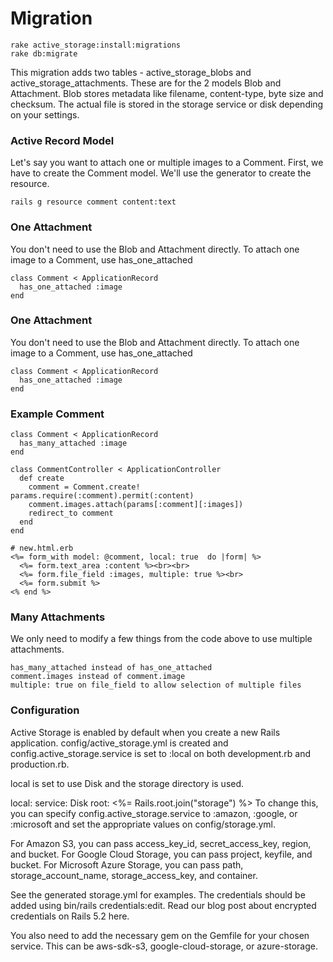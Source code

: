 # Migration

```shell
rake active_storage:install:migrations
rake db:migrate
```
This migration adds two tables - active_storage_blobs and active_storage_attachments. These are for the 2 models Blob and Attachment. Blob stores metadata like filename, content-type, byte size and checksum. The actual file is stored in the storage service or disk depending on your settings.

### Active Record Model

Let's say you want to attach one or multiple images to a Comment. First, we have to create the Comment model. We'll use the generator to create the resource.

```shell
rails g resource comment content:text
```

### One Attachment
You don't need to use the Blob and Attachment directly. To attach one image to a Comment, use has_one_attached

```shell
class Comment < ApplicationRecord
  has_one_attached :image
end
```

### One Attachment
You don't need to use the Blob and Attachment directly. To attach one image to a Comment, use has_one_attached

```shell
class Comment < ApplicationRecord
  has_one_attached :image
end
```

### Example Comment

```shell
class Comment < ApplicationRecord
  has_many_attached :image
end
```

```shell
class CommentController < ApplicationController
  def create
    comment = Comment.create! params.require(:comment).permit(:content)
    comment.images.attach(params[:comment][:images])
    redirect_to comment    
  end
end
```

```shell
# new.html.erb
<%= form_with model: @comment, local: true  do |form| %>
  <%= form.text_area :content %><br><br>
  <%= form.file_field :images, multiple: true %><br>
  <%= form.submit %>
<% end %>
```

### Many Attachments
We only need to modify a few things from the code above to use multiple attachments.

```shell
has_many_attached instead of has_one_attached
comment.images instead of comment.image
multiple: true on file_field to allow selection of multiple files
```

### Configuration
Active Storage is enabled by default when you create a new Rails application. config/active_storage.yml is created and config.active_storage.service is set to :local on both development.rb and production.rb.

local is set to use Disk and the storage directory is used.

local:
  service: Disk
  root: <%= Rails.root.join("storage") %>
To change this, you can specify config.active_storage.service to :amazon, :google, or :microsoft and set the appropriate values on config/storage.yml.

For Amazon S3, you can pass access_key_id, secret_access_key, region, and bucket. For Google Cloud Storage, you can pass project, keyfile, and bucket. For Microsoft Azure Storage, you can pass path, storage_account_name, storage_access_key, and container.

See the generated storage.yml for examples. The credentials should be added using bin/rails credentials:edit. Read our blog post about encrypted credentials on Rails 5.2 here.

You also need to add the necessary gem on the Gemfile for your chosen service. This can be aws-sdk-s3, google-cloud-storage, or azure-storage.
